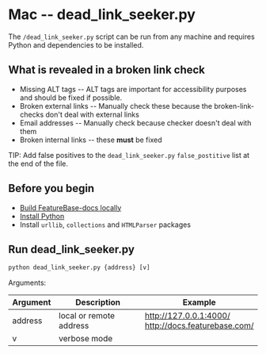 # Mac -- dead_link_seeker.py

The `/dead_link_seeker.py` script can be run from any machine and requires Python and dependencies to be installed.

## What is revealed in a broken link check

* Missing ALT tags -- ALT tags are important for accessibility purposes and should be fixed if possible.
* Broken external links -- Manually check these because the broken-link-checks don't deal with external links
* Email addresses -- Manually check because checker doesn't deal with them
* Broken internal links -- these **must** be fixed

TIP: Add false positives to the `dead_link_seeker.py` `false_postitive` list at the end of the file.

## Before you begin

* [Build FeatureBase-docs locally](https://github.com/FeatureBaseDB/featurebase-docs/tree/docs-195-help-on-help/help-on-help/local-build)
* [Install Python](https://www.python.org/downloads/)
* Install `urllib`, `collections` and `HTMLParser` packages

## Run dead_link_seeker.py

```python
python dead_link_seeker.py {address} [v]
```

Arguments:

| Argument | Description | Example |
|---|---|---|
| address | local or remote address | http://127.0.0.1:4000/<br/>http://docs.featurebase.com/ |
| v | verbose mode |
